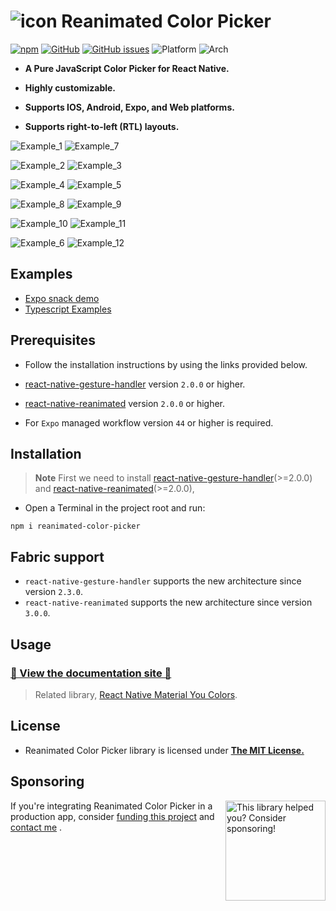 # ![icon](https://github.com/user-attachments/assets/dd3dbb1f-25c3-463d-9413-ca963c17862c) Reanimated Color Picker 

[![npm](https://img.shields.io/npm/v/reanimated-color-picker?style=for-the-badge)](https://www.npmjs.com/package/reanimated-color-picker)
[![GitHub](https://img.shields.io/github/license/alabsi91/reanimated-color-picker?style=for-the-badge)](https://github.com/alabsi91/reanimated-color-picker/blob/main/LICENSE)
[![GitHub issues](https://img.shields.io/github/issues/alabsi91/reanimated-color-picker?style=for-the-badge)](https://github.com/alabsi91/reanimated-color-picker/issues?q=is%3Aissue+is%3Aopen+sort%3Aupdated-desc)
![Platform](https://img.shields.io/badge/Platform-IOS%20%7C%20Android%20%7C%20Expo%20%7C%20Web-informational?style=for-the-badge)
![Arch](https://img.shields.io/badge/React%20Native-Paper%20%7C%20New%20Architecture-informational?style=for-the-badge)

- **A Pure JavaScript Color Picker for React Native.**

- **Highly customizable.**

- **Supports IOS, Android, Expo, and Web platforms.**

- **Supports right-to-left (RTL) layouts.**

![Example_1](https://raw.githubusercontent.com/alabsi91/reanimated-color-picker/main/images/example_1.png)
![Example_7](https://raw.githubusercontent.com/alabsi91/reanimated-color-picker/main/images/example_7.png)

![Example_2](https://raw.githubusercontent.com/alabsi91/reanimated-color-picker/main/images/example_2.png)
![Example_3](https://raw.githubusercontent.com/alabsi91/reanimated-color-picker/main/images/example_3.png)

![Example_4](https://raw.githubusercontent.com/alabsi91/reanimated-color-picker/main/images/example_4.png)
![Example_5](https://raw.githubusercontent.com/alabsi91/reanimated-color-picker/main/images/example_5.png)

![Example_8](https://raw.githubusercontent.com/alabsi91/reanimated-color-picker/main/images/example_8.png)
![Example_9](https://raw.githubusercontent.com/alabsi91/reanimated-color-picker/main/images/example_9.png)

![Example_10](https://raw.githubusercontent.com/alabsi91/reanimated-color-picker/main/images/example_10.png)
![Example_11](https://raw.githubusercontent.com/alabsi91/reanimated-color-picker/main/images/example_11.png)

![Example_6](https://raw.githubusercontent.com/alabsi91/reanimated-color-picker/main/images/example_6.png)
![Example_12](https://raw.githubusercontent.com/alabsi91/reanimated-color-picker/main/images/example_12.png)

## Examples
- [Expo snack demo](https://snack.expo.dev/@alabsi91/reanimated-color-picker)
- [Typescript Examples](https://github.com/alabsi91/reanimated-color-picker/tree/main/ExamplesShared)

## Prerequisites

- Follow the installation instructions by using the links provided below.

- [react-native-gesture-handler](https://docs.swmansion.com/react-native-gesture-handler/docs/installation) version `2.0.0` or higher.

- [react-native-reanimated](https://docs.swmansion.com/react-native-reanimated/docs/fundamentals/getting-started/#installation) version `2.0.0` or higher.

- For `Expo` managed workflow version `44` or higher is required.

## Installation

> **Note**
> First we need to install [react-native-gesture-handler](https://docs.swmansion.com/react-native-gesture-handler/docs/installation)(>=2.0.0) and [react-native-reanimated](https://docs.swmansion.com/react-native-reanimated/docs/fundamentals/installation)(>=2.0.0),

- Open a Terminal in the project root and run:

```
npm i reanimated-color-picker
```

## Fabric support

- `react-native-gesture-handler` supports the new architecture since version `2.3.0`.
- `react-native-reanimated` supports the new architecture since version `3.0.0`.

## Usage

### [📖 View the documentation site 📖](https://alabsi91.github.io/reanimated-color-picker/)

> Related library, [React Native Material You Colors](https://github.com/alabsi91/react-native-material-you-colors).

## License

- Reanimated Color Picker library is licensed under [**The MIT License.**](https://github.com/alabsi91/reanimated-color-picker/blob/main/LICENSE)

## Sponsoring

<a href="https://github.com/sponsors/alabsi91">
  <img align="right" width="160" alt="This library helped you? Consider sponsoring!" src=".github/funding-octocat.svg">
</a>

If you're integrating Reanimated Color Picker in a production app, consider [funding this project](https://github.com/sponsors/alabsi91) and <a href="mailto:alabsi91@gmail.com">contact me</a> .
